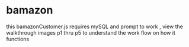 # bamazon

this bamazonCustomer.js requires mySQL and prompt to work
, view the walkthrough images p1 thru p5 to understand the work flow on how it functions
